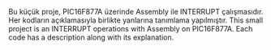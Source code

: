 Bu küçük proje, PIC16F877A üzerinde Assembly ile INTERRUPT çalışmasıdır. Her kodların açıklamasıyla birlikte yanlarına tanımlama yapılmıştır.
This small project is an INTERRUPT operations with Assembly on PIC16F877A. Each code has a description along with its explanation.
